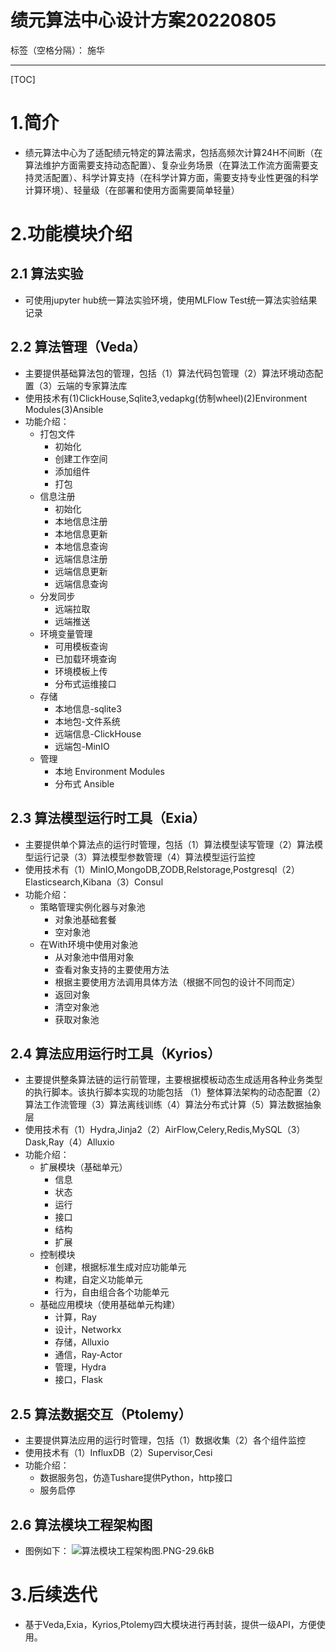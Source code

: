# 绩元算法中心设计方案20220805

标签（空格分隔）： 施华

---

[TOC]

# 1.简介
+ 绩元算法中心为了适配绩元特定的算法需求，包括高频次计算24H不间断（在算法维护方面需要支持动态配置）、复杂业务场景（在算法工作流方面需要支持灵活配置）、科学计算支持（在科学计算方面，需要支持专业性更强的科学计算环境）、轻量级（在部署和使用方面需要简单轻量）

# 2.功能模块介绍
## 2.1 算法实验
+ 可使用jupyter hub统一算法实验环境，使用MLFlow Test统一算法实验结果记录

## 2.2 算法管理（Veda）
+ 主要提供基础算法包的管理，包括（1）算法代码包管理（2）算法环境动态配置（3）云端的专家算法库
+ 使用技术有(1)ClickHouse,Sqlite3,vedapkg(仿制wheel)(2)Environment Modules(3)Ansible
+ 功能介绍：
    + 打包文件
        + 初始化
        + 创建工作空间
        + 添加组件
        + 打包
    + 信息注册
        + 初始化
        + 本地信息注册
        + 本地信息更新
        + 本地信息查询
        + 远端信息注册
        + 远端信息更新
        + 远端信息查询
    + 分发同步
        + 远端拉取
        + 远端推送
    + 环境变量管理
        + 可用模板查询
        + 已加载环境查询
        + 环境模板上传
        + 分布式运维接口
    + 存储
        + 本地信息-sqlite3
        + 本地包-文件系统
        + 远端信息-ClickHouse
        + 远端包-MinIO
    + 管理
        + 本地 Environment Modules
        + 分布式 Ansible

## 2.3 算法模型运行时工具（Exia）
+ 主要提供单个算法点的运行时管理，包括（1）算法模型读写管理（2）算法模型运行记录（3）算法模型参数管理（4）算法模型运行监控
+ 使用技术有（1）MinIO,MongoDB,ZODB,Relstorage,Postgresql（2）Elasticsearch,Kibana（3）Consul
+ 功能介绍：
    + 策略管理实例化器与对象池
        + 对象池基础套餐
        + 空对象池
    + 在With环境中使用对象池
        + 从对象池中借用对象
        + 查看对象支持的主要使用方法
        + 根据主要使用方法调用具体方法（根据不同包的设计不同而定）
        + 返回对象
        + 清空对象池
        + 获取对象池

## 2.4 算法应用运行时工具（Kyrios）
+ 主要提供整条算法链的运行前管理，主要根据模板动态生成适用各种业务类型的执行脚本。该执行脚本实现的功能包括
（1）整体算法架构的动态配置（2）算法工作流管理（3）算法离线训练（4）算法分布式计算（5）算法数据抽象层
+ 使用技术有（1）Hydra,Jinja2（2）AirFlow,Celery,Redis,MySQL（3）Dask,Ray（4）Alluxio
+ 功能介绍：
    +  扩展模块（基础单元）
        + 信息
        + 状态
        + 运行
        + 接口
        + 结构
        + 扩展
    + 控制模块
        + 创建，根据标准生成对应功能单元
        + 构建，自定义功能单元
        + 行为，自由组合各个功能单元
    + 基础应用模块（使用基础单元构建）
        + 计算，Ray
        + 设计，Networkx
        + 存储，Alluxio
        + 通信，Ray-Actor
        + 管理，Hydra
        + 接口，Flask

## 2.5 算法数据交互（Ptolemy）
+ 主要提供算法应用的运行时管理，包括（1）数据收集（2）各个组件监控
+ 使用技术有（1）InfluxDB（2）Supervisor,Cesi
+ 功能介绍：
    + 数据服务包，仿造Tushare提供Python，http接口
    + 服务启停
             
## 2.6 算法模块工程架构图
+ 图例如下：
![算法模块工程架构图.PNG-29.6kB][1]

# 3.后续迭代
+ 基于Veda,Exia，Kyrios,Ptolemy四大模块进行再封装，提供一级API，方便使用。
    


  [1]: http://static.zybuluo.com/tulip0216/ea4t7k6c2c9djple9tiv5l6f/%E7%AE%97%E6%B3%95%E6%A8%A1%E5%9D%97%E5%B7%A5%E7%A8%8B%E6%9E%B6%E6%9E%84%E5%9B%BE.PNG